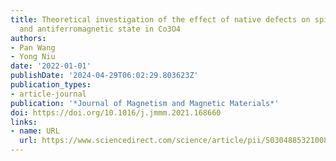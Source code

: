 ```yaml
---
title: Theoretical investigation of the effect of native defects on spin polarization
  and antiferromagnetic state in Co3O4
authors:
- Pan Wang
- Yong Niu
date: '2022-01-01'
publishDate: '2024-04-29T06:02:29.803623Z'
publication_types:
- article-journal
publication: '*Journal of Magnetism and Magnetic Materials*'
doi: https://doi.org/10.1016/j.jmmm.2021.168660
links:
- name: URL
  url: https://www.sciencedirect.com/science/article/pii/S0304885321008970
---
```

